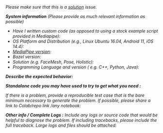 <em>Please make sure that this is a [solution](https://google.github.io/mediapipe/solutions/solutions.html) issue.<em>
 
**System information** (Please provide as much relevant information as possible)
- Have I written custom code (as opposed to using a stock example script provided in Mediapipe):
- OS Platform and Distribution (e.g., Linux Ubuntu 16.04, Android 11, iOS 14.4):
- [MediaPipe version](https://github.com/google/mediapipe/releases):
- Bazel version:
- Solution (e.g. FaceMesh, Pose, Holistic):
- Programming Language and version ( e.g. C++, Python, Java):
 
**Describe the expected behavior:**
 
**Standalone code you may have used to try to get what you need :**
 
If there is a problem, provide a reproducible test case that is the bare minimum necessary to generate the problem. If possible, please share a link to Colab/repo link /any notebook:
 
**Other info / Complete Logs :**
Include any logs or source code that would be helpful to
diagnose the problem. If including tracebacks, please include the full
traceback. Large logs and files should be attached:
